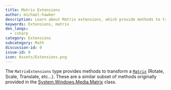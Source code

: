 ```yaml
---
title: Matrix Extensions
author: michael-hawker
description: Learn about Matrix extensions, which provide methods to transform a Matrix. These methods are similar to methods from the System.Windows.Media.Matrix class.
keywords: Extensions, matrix
dev_langs:
  - csharp
category: Extensions
subcategory: Math
discussion-id: 0
issue-id: 0
icon: Assets/Extensions.png
---
```


The `MatrixExtensions` type provides methods to transform a [`Matrix`](https://learn.microsoft.com/uwp/api/Windows.UI.Xaml.Media.Matrix) (Rotate, Scale, Translate, etc...). These are a similar subset of methods originally provided in the [System.Windows.Media.Matrix](https://learn.microsoft.com/dotnet/api/system.windows.media.matrix) class.

